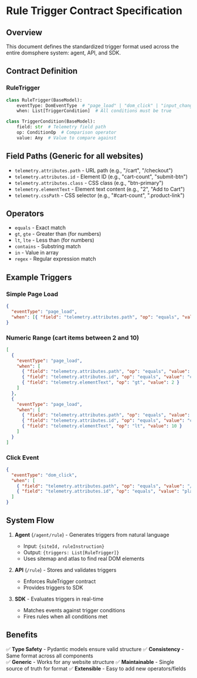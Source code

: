 # Rule Trigger Contract Specification

## Overview

This document defines the standardized trigger format used across the entire domsphere system: agent, API, and SDK.

## Contract Definition

### RuleTrigger

```python
class RuleTrigger(BaseModel):
    eventType: DomEventType  # "page_load" | "dom_click" | "input_change" | "submit" | "route_change"
    when: List[TriggerCondition]  # All conditions must be true

class TriggerCondition(BaseModel):
    field: str  # Telemetry field path
    op: ConditionOp  # Comparison operator
    value: Any  # Value to compare against
```

## Field Paths (Generic for all websites)

- `telemetry.attributes.path` - URL path (e.g., "/cart", "/checkout")
- `telemetry.attributes.id` - Element ID (e.g., "cart-count", "submit-btn")
- `telemetry.attributes.class` - CSS class (e.g., "btn-primary")
- `telemetry.elementText` - Element text content (e.g., "2", "Add to Cart")
- `telemetry.cssPath` - CSS selector (e.g., "#cart-count", ".product-link")

## Operators

- `equals` - Exact match
- `gt`, `gte` - Greater than (for numbers)
- `lt`, `lte` - Less than (for numbers)
- `contains` - Substring match
- `in` - Value in array
- `regex` - Regular expression match

## Example Triggers

### Simple Page Load

```json
{
  "eventType": "page_load",
  "when": [{ "field": "telemetry.attributes.path", "op": "equals", "value": "/products" }]
}
```

### Numeric Range (cart items between 2 and 10)

```json
[
  {
    "eventType": "page_load",
    "when": [
      { "field": "telemetry.attributes.path", "op": "equals", "value": "/cart" },
      { "field": "telemetry.attributes.id", "op": "equals", "value": "cart-count" },
      { "field": "telemetry.elementText", "op": "gt", "value": 2 }
    ]
  },
  {
    "eventType": "page_load",
    "when": [
      { "field": "telemetry.attributes.path", "op": "equals", "value": "/cart" },
      { "field": "telemetry.attributes.id", "op": "equals", "value": "cart-count" },
      { "field": "telemetry.elementText", "op": "lt", "value": 10 }
    ]
  }
]
```

### Click Event

```json
{
  "eventType": "dom_click",
  "when": [
    { "field": "telemetry.attributes.path", "op": "equals", "value": "/checkout" },
    { "field": "telemetry.attributes.id", "op": "equals", "value": "place-order" }
  ]
}
```

## System Flow

1. **Agent** (`/agent/rule`) - Generates triggers from natural language

   - Input: `{siteId, ruleInstruction}`
   - Output: `{triggers: List[RuleTrigger]}`
   - Uses sitemap and atlas to find real DOM elements

2. **API** (`/rule`) - Stores and validates triggers

   - Enforces RuleTrigger contract
   - Provides triggers to SDK

3. **SDK** - Evaluates triggers in real-time
   - Matches events against trigger conditions
   - Fires rules when all conditions met

## Benefits

✅ **Type Safety** - Pydantic models ensure valid structure
✅ **Consistency** - Same format across all components  
✅ **Generic** - Works for any website structure
✅ **Maintainable** - Single source of truth for format
✅ **Extensible** - Easy to add new operators/fields
